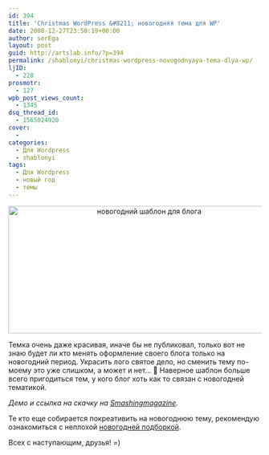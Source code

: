 ```yaml
---
id: 394
title: 'Christmas WordPress &#8211; новогодняя тема для WP'
date: 2008-12-27T23:50:19+00:00
author: serEga
layout: post
guid: http://artslab.info/?p=394
permalink: /shablonyi/christmas-wordpress-novogodnyaya-tema-dlya-wp/
ljID:
  - 228
prosmotr:
  - 127
wpb_post_views_count:
  - 1345
dsq_thread_id:
  - 1565024920
cover:
  -
categories:
  - Для Wordpress
  - shablonyi
tags:
  - Для Wordpress
  - новый год
  - темы
---
```

<p style="text-align: center;">
  <img class="aligncenter" style="border: 0pt none;" src="http://clip2net.com/clip/m6048/1230411138-clip-31kb.jpg" alt="новогодний шаблон для блога" width="545" height="254" />
</p>

Темка очень даже красивая, иначе бы не публиковал, только вот не знаю будет ли кто менять оформление своего блога только на новогодний период. Украсить лого святое дело, но сменить тему по-моему это уже слишком, а может и нет&#8230; 🙂 Наверное шаблон больше всего пригодиться тем, у кого блог хоть как то связан с новогодней тематикой.

_Демо и ссылка на скачку на <a href="http://www.smashingmagazine.com/2008/12/24/christmas-wordpress-theme/" target="_blank">Smashingmagazine</a>._

Те кто еще собирается покреативить на новогоднюю тему, рекомендую ознакомиться с неплохой <a href="http://www.javelines.ru/new-year-staff/" target="_blank">новогодней подборкой</a>.

Всех с наступающим, друзья! =)